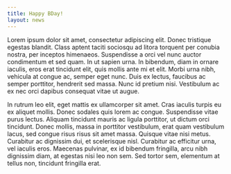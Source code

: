 ```yaml
---
title: Happy BDay!
layout: news
---
```


Lorem ipsum dolor sit amet, consectetur adipiscing elit. Donec 
tristique egestas blandit. Class aptent taciti sociosqu ad litora 
torquent per conubia nostra, per inceptos himenaeos. Suspendisse a orci 
vel nunc auctor condimentum et sed quam. In ut sapien urna. In 
bibendum, diam in ornare iaculis, eros erat tincidunt elit, quis mollis 
ante mi et elit. Morbi urna nibh, vehicula at congue ac, semper eget 
nunc. Duis ex lectus, faucibus ac semper porttitor, hendrerit sed 
massa. Nunc id pretium nisi. Vestibulum ac ex nec orci dapibus 
consequat vitae ut augue.

In rutrum leo elit, eget mattis ex ullamcorper sit amet. Cras iaculis 
turpis eu ex aliquet mollis. Donec sodales quis lorem ac congue. 
Suspendisse vitae purus lectus. Aliquam tincidunt mauris ac ligula 
porttitor, ut dictum orci tincidunt. Donec mollis, massa in porttitor 
vestibulum, erat quam vestibulum lacus, sed congue risus risus sit amet 
massa. Quisque vitae nisi metus. Curabitur ac dignissim dui, et 
scelerisque nisl. Curabitur ac efficitur urna, vel iaculis eros. 
Maecenas pulvinar, ex id bibendum fringilla, arcu nibh dignissim diam, 
at egestas nisi leo non sem. Sed tortor sem, elementum at tellus non, 
tincidunt fringilla erat. 
